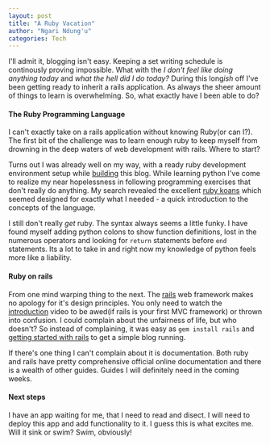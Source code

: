 ```yaml
---
layout: post
title: "A Ruby Vacation"
author: "Ngari Ndung'u"
categories: Tech
---
```


I'll admit it, blogging isn't easy. Keeping a set writing schedule is continously
proving impossible. What with the *I don't feel like doing anything today* and
*what the hell did I do today?* During this long*ish* off I've been getting
ready to inherit a rails application. As always the sheer amount of things to
learn is overwhelming. So, what exactly have I been able to do?

#### The Ruby Programming Language
I can't exactly take on a rails application without knowing Ruby(or can I?).
The first bit of the challenge was to learn enough ruby to keep myself from
drowning in the deep waters of web development with rails. Where to start?

Turns out I was already well on my way, with a ready ruby development environment
setup while [building] this blog. While learning python I've come to realize
my near hopelessness in following programming exercises that don't really do
anything. My search revealed the excellent [ruby koans] which seemed designed
for exactly what I needed - a quick introduction to the concepts of the language.

I still don't really *get* ruby. The syntax always seems a little funky.
I have found myself adding python colons to show function definitions, lost in
the numerous operators and looking for `return` statements before `end` statements.
Its a lot to take in and right now my knowledge of python feels more like a liability.

#### Ruby on rails
From one mind warping thing to the next. The [rails] web framework makes no
apology for it's design principles. You only need to watch the [introduction]
video to be awed(if rails is your first MVC framework) or thrown into confusion.
I could complain about the unfairness of life, but who doesn't? So instead of
complaining, it was easy as `gem install rails` and [getting started with rails]
to get a simple blog running.

If there's one thing I can't complain about it is documentation. Both ruby and
rails have pretty comprehensive official online documentation and there is a
wealth of other guides. Guides I will definitely need in the coming weeks.

#### Next steps
I have an app waiting for me, that I need to read and disect. I will need to
deploy this app and add functionality to it. I guess this is what excites me.
Will it sink or swim? Swim, obviously!

[building]:{{site.url}}/2016/09/14/getting-started-with-jekyll.html
[ruby koans]:http://rubykoans.com/
[rails]:http://rubyonrails.org/
[introduction]:https://youtu.be/OaDhY_y8WTo
[getting started with rails]: http://guides.rubyonrails.org/getting_started.html
